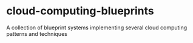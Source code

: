 # cloud-computing-blueprints
A collection of blueprint systems implementing several cloud computing patterns and techniques
